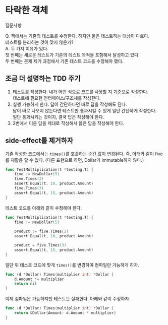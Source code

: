 # 타락한 객체

질문사항

Q. 책에서는 기존의 테스트를 수정한다. 하지만 둘은 테스트하는 대상이 다르다.  
   테스트를 분리하는 것이 맞지 않은가?  
A. 두 가지 이유가 있다.  
   첫 번째는 새로운 테스트가 기존의 테스트 목적을 포함해서 달성하고 있다.  
   두 번째는 문제 제기 과정에서 기존 테스트 코드를 수정해야 했다.

## 조금 더 설명하는 TDD 주기

1. 테스트를 작성한다. 내가 어떤 식으로 코드를 사용할 지 기준으로 작성한다.  
   테스트에 필요한 인터페이스/구조체를 작성한다.
2. 실행 가능하게 한다. 답이 간단하다면 바로 답을 작성해도 된다.  
   답이 바로 나오지 않는다면 테스트만 통과시킬 수 있게 일단 간단하게 작성한다.  
   일단 통과시키는 것이지, 결국 답은 작성해야 한다.
3. 2번에서 미룬 답을 제대로 작성해서 옳은 답을 작성해야 한다.

## side-effect를 제거하자

기존 작성한 코드에서는 `times()`를 호출하는 순간 값이 변경된다. 즉, 아래와 같이 five를 재활용 할 수 없다. (다른 표현으로 하면, Dollar가 immutable하지 않다.)

```go
func TestMultiplication(t *testing.T) {
    five := NewDollar(5)
    five.Times(2)
    assert.Equal(t, 10, product.Amount)
    five.Times(3)
    assert.Equal(t, 15, product.Amount)
}
```

테스트 코드를 아래와 같이 수정해야 한다.

```go
func TestMultiplication(t *testing.T) {
    five := NewDollar(5)
    
    product := five.Times(2)
    assert.Equal(t, 10, product.Amount)

    product = five.Times(3)
    assert.Equal(t, 15, product.Amount)
}
```

일단 위 테스트 코드에 맞게 `times()`를 변경하여 컴파일만 가능하게 하자.

```go
func (d *Dollar) Times(multiplier int) *Dollar {
    d.Amount *= multiplier
    return nil
}
```

이제 컴파일은 가능하지만 테스트는 실패한다. 아래와 같이 수정하자.

```go
func (d *Dollar) Times(multiplier int) *Dollar {
    return &Dollar{Amount: d.Amount * multiplier}
}
```

